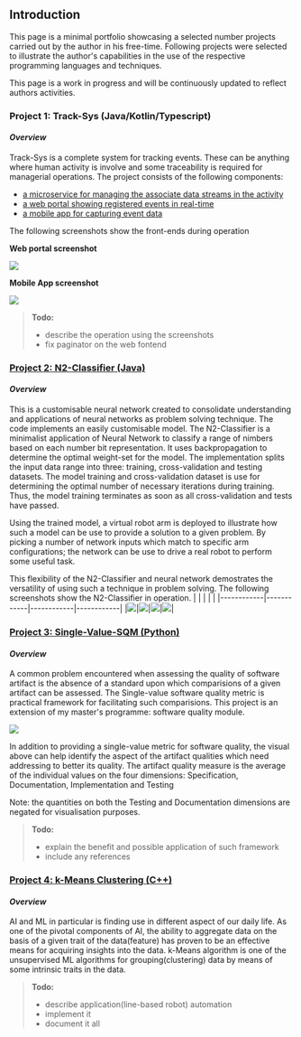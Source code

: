 ## Introduction

This page is a minimal portfolio showcasing a selected number projects carried out by the author in his free-time. 
Following projects were selected to illustrate the author's capabilities in the use of the respective programming 
languages and techniques.

This page is a work in progress and will be continuously updated to reflect authors activities. 

### Project 1: Track-Sys (Java/Kotlin/Typescript)  
#### _Overview_
Track-Sys is a complete system for tracking events. These can be anything where human activity is involve and 
some traceability is required for managerial operations. 
The project consists of the following components: 
 - [a microservice for managing the associate data streams in the activity](https://github.com/Pendo720/TrackerMS)
 - [a web portal showing registered events in real-time](https://github.com/Pendo720/Track-Sys-Dashboard) 
 - [a mobile app for capturing event data](https://github.com/Pendo720/M-Front)
  
The following screenshots show the front-ends during operation

**Web portal screenshot**

![](/gh-images/wfront.png)

**Mobile App screenshot**

![](/gh-images/mfront.png)

> **Todo:**
>   - describe the operation using the screenshots
>   - fix paginator on the web fontend  
 
### [Project 2: N2-Classifier (Java)](https://github.com/Pendo720/nn-fp)  
#### _Overview_
This is a customisable neural network created to consolidate understanding and applications of neural networks as problem solving technique. The code implements
an easily customisable model. 
The N2-Classifier is a minimalist application of Neural Network to classify a range of nimbers based on each number bit representation. It uses backpropagation to 
determine the optimal weight-set for the model. The implementation splits the input data range into three: training, cross-validation and testing datasets.
The model training and cross-validation dataset is use for determining the optimal number of necessary iterations during training. Thus, the model training terminates 
as soon as all cross-validation and tests have passed.

Using the trained model, a virtual robot arm is deployed to illustrate how such a model can be use to provide a solution to a given problem. By picking a number of 
network inputs which match to specific arm configurations; the network can be use to drive a real robot to perform some useful task.

This flexibility of the N2-Classifier and neural network demostrates the versatility of using such a technique in problem solving. The following screenshots show the 
N2-Classifier in operation.
|            |            |            |            |
|------------|------------|------------|------------|
|![](/gh-images/Screenshot_0.png)|![](/gh-images/Screenshot_01.png)|![](/gh-images/Screenshot_16.png)|![](/gh-images/Screenshot_05.png)|

### [Project 3: Single-Value-SQM (Python)](https://github.com/Pendo720/svsqm)  
#### _Overview_
A common problem encountered when assessing the quality of software artifact is the absence of a standard
upon which comparisions of a given artifact can be assessed. The Single-value software quality metric is
practical framework for facilitating such comparisions. This project is an extension of my master's 
programme: software quality module. 

<img align="center" src="/gh-images/svsqm_graph.png"/>

In addition to providing a single-value metric for software quality, the visual above can help identify 
the aspect of the artifact qualities which need addressing to better its quality. The artifact quality 
measure is the average of the individual values on the four dimensions: Specification, Documentation, Implementation and Testing

Note: the quantities on both the Testing and Documentation dimensions are negated for visualisation purposes.
> **Todo:**
> - explain the benefit and possible application of such framework 
> - include any references 

### [Project 4: k-Means Clustering (C++)](https://github.com/Pendo720/kmeans-fp)  
#### _Overview_
AI and ML in particular is finding use in different aspect of our daily life. As one of the pivotal 
components of AI, the ability to aggregate data on the basis of a given trait of the data(feature) has 
proven to be an effective means for acquiring insights into the data. k-Means algorithm is one of the 
unsupervised ML algorithms for grouping(clustering) data by means of some intrinsic traits in the data. 
> **Todo:**
> - describe application(line-based robot) automation
> - implement it
> - document it all 
